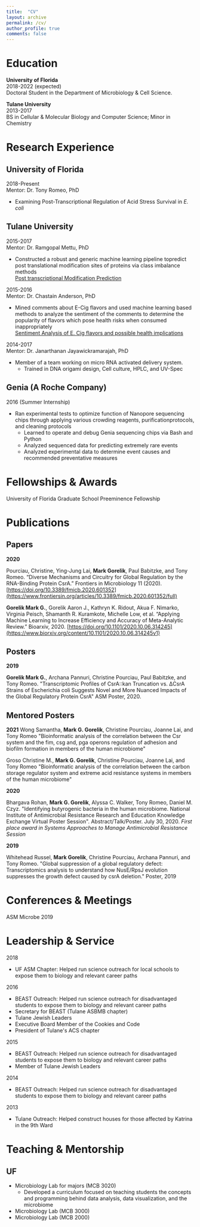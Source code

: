 ```yaml
---
title:  "CV"
layout: archive
permalink: /cv/
author_profile: true
comments: false
---
```


# Education

**University of Florida**  
2018-2022 (expected)  
Doctoral Student in the Department of Microbiology & Cell Science. 

**Tulane University**  
2013-2017  
BS in Cellular & Molecular Biology and Computer Science; Minor in Chemistry  

# Research Experience   
## University of Florida  
2018-Present  
Mentor: Dr. Tony Romeo, PhD  
- Examining Post-Transcriptional Regulation of Acid Stress Survival in *E. coli*  

## Tulane University  
2015-2017  
Mentor: Dr. Ramgopal Mettu, PhD  
- Constructed ​a​ ​robust​ and generic machine learning pipeline ​to​ predict ​post​ ​translational modification​ ​sites​ ​of​ proteins​ via class imbalance methods  
[Post transcriptional Modification Prediction](https://github.com/vzg100/Post-Translational-Modification-Prediction)

2015-2016  
Mentor: Dr. Chastain Anderson, PhD  
- Mined comments about E-Cig flavors and used machine learning based methods to analyze the sentiment of the comments to determine the popularity of flavors which pose health risks when consumed inappropriately  
[Sentiment Analysis of E. Cig flavors and possible health implications](https://github.com/vzg100/ECig-Flavor-Prefrences)

2014-2017  
Mentor: Dr. Janarthanan Jayawickramarajah, PhD  
- Member​ ​of​ ​a​ ​team​ ​working​ ​on​ ​micro​ RNA​ ​activated​ ​delivery​ ​system. 
	- Trained in DNA origami design, Cell culture, HPLC, and UV-Spec 

## Genia (A Roche Company)  
2016 (Summer Internship)  
- Ran​ ​experimental​ ​tests​ ​to​ ​optimize​ ​function​ ​of​ Nanopore ​sequencing​ ​chips​ ​through applying​ ​various​ ​crowding​ ​reagents,​ ​purification​ ​protocols,​ ​and​ ​cleaning​ ​protocols  
	- Learned​ ​to​ ​operate​ ​and​ ​debug​ ​Genia​ ​sequencing​ ​chips​ ​via​ ​Bash​ ​and Python  
	- Analyzed​ ​sequenced​ ​data​ ​for​ ​predicting​ ​extremely​ ​rare​ ​events  
	- Analyzed​ ​experimental​ ​data​ ​to​ ​determine​ ​event​ ​causes​ ​and​ ​recommended preventative​ ​measures  

# Fellowships & Awards 

University of Florida Graduate School Preeminence Fellowship 

# Publications  
## Papers

**2020**

Pourciau, Christine, Ying-Jung Lai, **Mark Gorelik**, Paul Babitzke, and Tony Romeo. “Diverse Mechanisms and Circuitry for Global Regulation by the RNA-Binding Protein CsrA.” Frontiers in Microbiology 11 (2020). [https://doi.org/10.3389/fmicb.2020.601352](https://www.frontiersin.org/articles/10.3389/fmicb.2020.601352/full) 

**Gorelik Mark G.**, Gorelik Aaron J., Kathryn K. Ridout, Akua F. Nimarko, Virginia Peisch, Shamanth R. Kuramkote, Michelle Low, et al. “Applying Machine Learning to Increase Efficiency and Accuracy of Meta-Analytic Review.” Bioarxiv, 2020. [https://doi.org/10.1101/2020.10.06.314245](https://www.biorxiv.org/content/10.1101/2020.10.06.314245v1)


## Posters 

**2019**

**Gorelik Mark G.**, Archana Pannuri, Christine Pourciau, Paul Babitzke, and Tony Romeo. "Transcriptomic Profiles of CsrA::kan Truncation vs. ΔCsrA Strains of Escherichia coli Suggests Novel and More Nuanced Impacts of the Global Regulatory Protein CsrA" ASM Poster, 2020.


## Mentored Posters

**2021**
Wong Samantha, **Mark G. Gorelik**, Christine Pourciau, Joanne Lai, and Tony Romeo   "Bioinformatic analysis of the correlation between the Csr system and the fim, csg and, pga operons regulation of adhesion and biofilm formation in members of the human microbiome"

Groso Christine M., **Mark G. Gorelik**, Christine Pourciau, Joanne Lai, and Tony Romeo "Bioinformatic analysis of the correlation between the carbon storage regulator system and extreme acid resistance systems in members of the human microbiome"

**2020**

Bhargava Rohan, **Mark G. Gorelik**, Alyssa C. Walker, Tony Romeo, Daniel M. Czyz. "Identifying butyrogenic bacteria in the human microbiome. National Institute of Antimicrobial Resistance Research and Education Knowledge Exchange Virtual Poster Session". Abstract/Talk/Poster. July 30, 2020.
_First place award in Systems Approaches to Manage Antimicrobial Resistance Session_

**2019**

Whitehead Russel, **Mark Gorelik**, Christine Pourciau, Archana Pannuri, and Tony Romeo. "Global suppression of a global regulatory defect: Transcriptomics analysis to understand how NusE/RpsJ evolution suppresses the growth defect caused by csrA deletion." Poster, 2019

# Conferences & Meetings

ASM Microbe 2019

# Leadership & Service 
2018
- UF ASM Chapter: Helped run science outreach for local schools to expose them to biology and relevant career paths

2016
- BEAST Outreach: Helped run science outreach for disadvantaged students to expose them to biology and relevant career paths
- Secretary for BEAST ​(Tulane​ ​ASBMB​ ​chapter)
- Tulane Jewish Leaders
- Executive Board Member of the Cookies and Code
- President of Tulane's ACS chapter

2015
- BEAST Outreach: Helped run science outreach for disadvantaged students to expose them to biology and relevant career paths
- Member of Tulane Jewish Leaders

2014
- BEAST Outreach: Helped run science outreach for disadvantaged students to expose them to biology and relevant career paths

2013
- Tulane Outreach: Helped construct houses for those affected by Katrina in the 9th Ward

# Teaching & Mentorship 
## UF
 - Microbiology Lab for majors (MCB 3020)
 	-  Developed a curriculum focused on teaching students the concepts and programming behind data analysis, data visualization, and the microbiome
 - Microbiology Lab (MCB 3000)
 - Microbiology Lab (MCB 2000)

